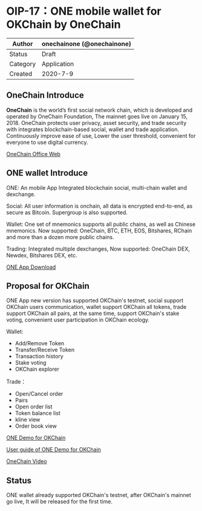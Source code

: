 # OIP-17：ONE mobile wallet for OKChain by OneChain

| Author   | onechainone (@onechainone) |
| -------- | ------------------------ |
| Status   | Draft                    |
| Category | Application              |
| Created  | 2020-7-9                |

## OneChain Introduce

**OneChain** is the world’s first social network chain, which is developed and operated by OneChain Foundation, The mainnet goes live on January 15, 2018. OneChain protects user privacy, asset security, and trade security with integrates blockchain-based social, wallet and trade application. Continuously improve ease of use, Lower the user threshold, convenient for everyone to use digital currency.

[OneChain Office Web](http://www.onechain.one)


## ONE wallet Introduce

ONE: An mobile App Integrated blockchain social, multi-chain wallet and dexchange.

Social: All user information is onchain, all data is encrypted end-to-end, as secure as Bitcoin. Supergroup is also supported.

Wallet: One set of mnemonics supports all public chains, as well as Chinese mnemonics. Now supported: OneChain, BTC, ETH, EOS, Bitshares, RChain and more than a dozen more public chains.

Trading: Integrated multiple dexchanges, Now supported: OneChain DEX, Newdex, Bitshares DEX, etc.

[ONE App Download](http://app.onechain.one/appstart.html)

## Proposal for OKChain

ONE App new version has supported OKChain's testnet, social support OKChain users communication, wallet support OKChain all tokens, trade support OKChain all pairs, at the same time, support OKChain's stake voting, convenient user participation in OKChain ecology.

Wallet:
 - Add/Remove Token
 - Transfer/Receive Token
 - Transaction history
 - Stake voting
 - OKChain explorer

Trade：
 - Open/Cancel order
 - Pairs
 - Open order list
 - Token balance list
 - kline view
 - Order book view

[ONE Demo for OKChain](http://app1.haoduobi.cn/android/one320.apk)

[User guide of ONE Demo for OKChain](https://github.com/onechainone/OIPs/wiki)

[OneChain Video](https://m.youtube.com/watch?v=_KgYfgbazFk)


## Status
ONE wallet already supported OKChain's testnet, after OKChain's mainnet go live, It will be released for the first time.
